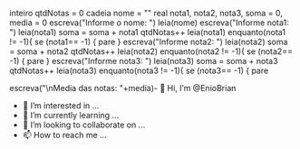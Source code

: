  inteiro qtdNotas = 0
cadeia nome = ""
real nota1, nota2, nota3, soma = 0, media = 0
          escreva("Informe o nome: ")
leia(nome)
escreva("Informe nota1: ")
leia(nota1)
soma = soma + nota1
qtdNotas++
leia(nota1)
enquanto(nota1 != -1){
se (nota1== -1) {
pare
}
escreva("Informe nota2: ")
leia(nota2)
soma = soma + nota2
qtdNotas++
leia(nota2)
enquanto(nota2 != -1){
se (nota2== -1) {
pare
}
escreva("Informe nota3: ")
leia(nota3)
soma = soma + nota3
qtdNotas++
leia(nota3)
enquanto(nota3 != -1){
se (nota3== -1) {
pare

escreva("\nMedia das notas: "+media)- 👋 Hi, I’m @EnioBrian
- 👀 I’m interested in ...
- 🌱 I’m currently learning ...
- 💞️ I’m looking to collaborate on ...
- 📫 How to reach me ...

<!---
EnioBrian/EnioBrian is a ✨ special ✨ repository because its `README.md` (this file) appears on your GitHub profile.
You can click the Preview link to take a look at your changes.
--->
